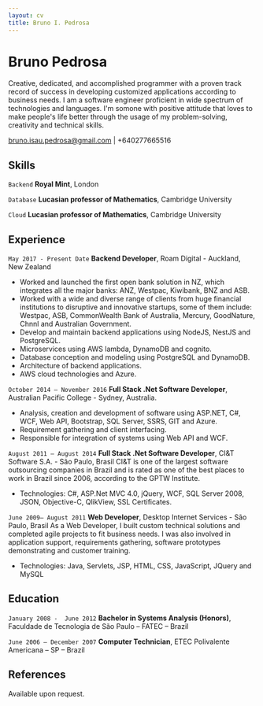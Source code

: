 ```yaml
---
layout: cv
title: Bruno I. Pedrosa 
---
```

# Bruno Pedrosa
Creative, dedicated, and accomplished programmer with a proven track record of success in developing customized applications according to business needs. I am a software engineer proficient in wide spectrum of technologies and languages. I'm somone with positive attitude that loves to make people's life better through the usage of my problem-solving, creativity and technical skills. 


<div id="webaddress">
<a href="bruno.isau.pedrosa@gmail.com">bruno.isau.pedrosa@gmail.com</a>
| +640277665516
</div>

## Skills

`Backend`
__Royal Mint__, London

`Database`
__Lucasian professor of Mathematics__, Cambridge University

`Cloud`
__Lucasian professor of Mathematics__, Cambridge University


## Experience

`May 2017 - Present Date`
__Backend Developer__, Roam Digital - Auckland, New Zealand

- Worked and launched the first open bank solution in NZ, which integrates all the major banks: ANZ, Westpac, Kiwibank, BNZ and ASB. 
- Worked with a wide and diverse range of clients from huge financial institutions to disruptive and innovative startups, some of them include: Westpac, ASB, CommonWealth Bank of Australia, Mercury, GoodNature, Chnnl and Australian Government. 
- Develop and maintain backend applications using NodeJS, NestJS and PostgreSQL.
- Microservices using AWS lambda, DynamoDB and cognito.
- Database conception and modeling using PostgreSQL and DynamoDB.
- Architecture of backend applications.
- AWS cloud technologies and Azure.

`October 2014 – November 2016`
__Full Stack .Net Software Developer__, Australian Pacific College - Sydney, Australia.
- Analysis, creation and development of software using ASP.NET, C#, WCF, Web API, Bootstrap, SQL Server, SSRS, GIT and Azure.
- Requirement gathering and client interfacing.
- Responsible for integration of systems using Web API and WCF.

`August 2011 – August 2014`
__Full Stack .Net Software Developer__, CI&T Software S.A. - São Paulo, Brasil
CI&T is one of the largest software outsourcing companies in Brazil and  is rated as one of the best places to work in Brazil since 2006, according to the GPTW Institute. 
- Technologies: C#, ASP.Net MVC 4.0, jQuery, WCF, SQL Server 2008, JSON, Objective-C, QlikView, SSL Certificates.

`June 2009– August 2011`
__Web Developer__, Desktop Internet Services - São Paulo, Brasil
As a Web Developer, I built custom technical solutions and completed agile projects to fit business needs. I was also involved in application support, requirements gathering, software prototypes demonstrating and customer training. 
- Technologies: Java, Servlets, JSP, HTML, CSS, JavaScript, JQuery and MySQL

## Education

`January 2008 -  June 2012`
__Bachelor in Systems Analysis (Honors)__, Faculdade de Tecnologia de São Paulo – FATEC – Brazil

`June 2006 – December 2007`
__Computer Technician__, ETEC Polivalente Americana – SP – Brazil

## References
Available upon request.


<!-- ### Footer

Last updated: Jun 2021 -->



